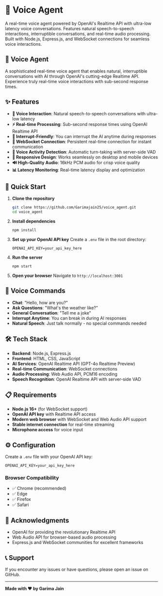 # 🎤 Voice Agent

A real-time voice agent powered by OpenAI's Realtime API with ultra-low latency voice conversations. Features natural speech-to-speech interactions, interruptible conversations, and real-time audio processing. Built with Node.js, Express.js, and WebSocket connections for seamless voice interactions.

## 🎤 Voice Agent

A sophisticated real-time voice agent that enables natural, interruptible conversations with AI through OpenAI's cutting-edge Realtime API. Experience truly real-time voice interactions with sub-second response times.

## ✨ Features

- **🎤 Voice Interaction**: Natural speech-to-speech conversations with ultra-low latency
- **⚡ Real-time Processing**: Sub-second response times using OpenAI Realtime API
- **🔄 Interrupt-Friendly**: You can interrupt the AI anytime during responses
- **📡 WebSocket Connection**: Persistent real-time connection for instant communication
- **🎯 Voice Activity Detection**: Automatic turn-taking with server-side VAD
- **📱 Responsive Design**: Works seamlessly on desktop and mobile devices
- **🔊 High-Quality Audio**: 16kHz PCM audio for crisp voice quality
- **📊 Latency Monitoring**: Real-time latency display and optimization

## 🚀 Quick Start

1. **Clone the repository**
   ```bash
   git clone https://github.com/Garimajain25/voice_agent.git
   cd voice_agent
   ```

2. **Install dependencies**
   ```bash
   npm install
   ```

3. **Set up your OpenAI API key**
   Create a `.env` file in the root directory:
   ```
   OPENAI_API_KEY=your_api_key_here
   ```

4. **Run the server**
   ```bash
   npm start
   ```

5. **Open your browser**
   Navigate to `http://localhost:3001`

## 🎯 Voice Commands

- **Chat**: "Hello, how are you?"
- **Ask Questions**: "What's the weather like?"
- **General Conversation**: "Tell me a joke"
- **Interrupt Anytime**: You can break in during AI responses
- **Natural Speech**: Just talk normally - no special commands needed

## 🛠️ Tech Stack

- **Backend**: Node.js, Express.js
- **Frontend**: HTML, CSS, JavaScript
- **AI Services**: OpenAI Realtime API (GPT-4o Realtime Preview)
- **Real-time Communication**: WebSocket connections
- **Audio Processing**: Web Audio API, PCM16 encoding
- **Speech Recognition**: OpenAI Realtime API with server-side VAD

## 📋 Requirements

- **Node.js 16+** (for WebSocket support)
- **OpenAI API key** with Realtime API access
- **Modern web browser** with WebSocket and Web Audio API support
- **Stable internet connection** for real-time streaming
- **Microphone access** for voice input

## ⚙️ Configuration

Create a `.env` file with your OpenAI API key:

```
OPENAI_API_KEY=your_api_key_here
```

### Browser Compatibility

- ✅ Chrome (recommended)
- ✅ Edge
- ✅ Firefox
- ✅ Safari


## 🙏 Acknowledgments

- OpenAI for providing the revolutionary Realtime API
- Web Audio API for browser-based audio processing
- Express.js and WebSocket communities for excellent frameworks

## 📞 Support

If you encounter any issues or have questions, please open an issue on GitHub.

---

**Made with ❤️ by Garima Jain**